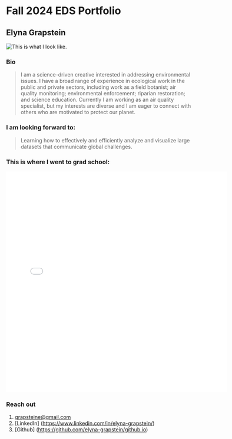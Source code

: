 # Fall 2024 EDS Portfolio
## Elyna Grapstein
![This is what I look like.](https://elynagrapstein.wordpress.com/wp-content/uploads/2021/03/8518523481_3cfd3a1338_o.jpg)

### Bio
> I am a science-driven creative interested in addressing environmental issues. I have a broad range of experience in ecological work in the public and private sectors, including work as a field botanist; air quality monitoring; environmental enforcement; riparian restoration; and science education. Currently I am working as an air quality specialist, but my interests are diverse and I am eager to connect with others who are motivated to protect our planet.

### I am looking forward to:
> Learning how to effectively and efficiently analyze and visualize large datasets that communicate global challenges.

### This is where I went to grad school:
<embed type="text/html" src="img/uga.html" width="600" height="600">

### Reach out
1. grapsteine@gmail.com
2. [LinkedIn] (https://www.linkedin.com/in/elyna-grapstein/)
3. [Github] (https://github.com/elyna-grapstein/github.io)
